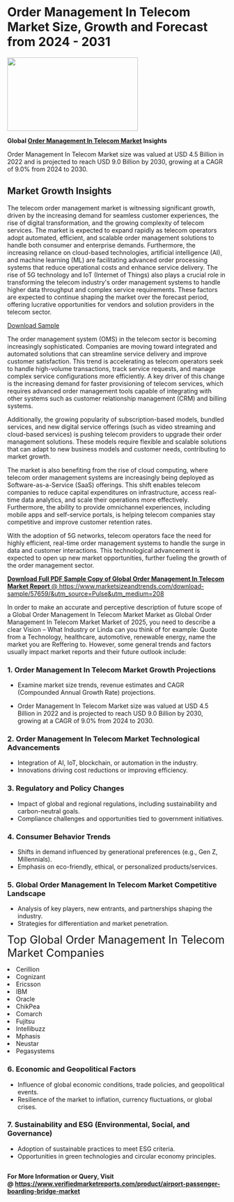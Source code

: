<H1>Order Management In Telecom Market Size, Growth and Forecast from 2024 - 2031</H1><img class="aligncenter size-medium wp-image-584254" src="https://thirdeyenews.in/wp-content/uploads/2024/09/Global-Market-Research-300x168.jpeg" alt="" width="300" height="168" /><p><strong>Global&nbsp;<a href="https://www.marketsizeandtrends.com/download-sample/57659/&amp;utm_source=Pulse&amp;utm_medium=208">Order Management In Telecom Market</a> Insights</strong></p><p>Order Management In Telecom Market size was valued at USD 4.5 Billion in 2022 and is projected to reach USD 9.0 Billion by 2030, growing at a CAGR of 9.0% from 2024 to 2030.</p><p><h2>Market Growth Insights</h2> <p>The telecom order management market is witnessing significant growth, driven by the increasing demand for seamless customer experiences, the rise of digital transformation, and the growing complexity of telecom services. The market is expected to expand rapidly as telecom operators adopt automated, efficient, and scalable order management solutions to handle both consumer and enterprise demands. Furthermore, the increasing reliance on cloud-based technologies, artificial intelligence (AI), and machine learning (ML) are facilitating advanced order processing systems that reduce operational costs and enhance service delivery. The rise of 5G technology and IoT (Internet of Things) also plays a crucial role in transforming the telecom industry's order management systems to handle higher data throughput and complex service requirements. These factors are expected to continue shaping the market over the forecast period, offering lucrative opportunities for vendors and solution providers in the telecom sector.</p> <p><a href="download-sample-link">Download Sample</a></p> <p>The order management system (OMS) in the telecom sector is becoming increasingly sophisticated. Companies are moving toward integrated and automated solutions that can streamline service delivery and improve customer satisfaction. This trend is accelerating as telecom operators seek to handle high-volume transactions, track service requests, and manage complex service configurations more efficiently. A key driver of this change is the increasing demand for faster provisioning of telecom services, which requires advanced order management tools capable of integrating with other systems such as customer relationship management (CRM) and billing systems.</p> <p>Additionally, the growing popularity of subscription-based models, bundled services, and new digital service offerings (such as video streaming and cloud-based services) is pushing telecom providers to upgrade their order management solutions. These models require flexible and scalable solutions that can adapt to new business models and customer needs, contributing to market growth.</p> <p>The market is also benefiting from the rise of cloud computing, where telecom order management systems are increasingly being deployed as Software-as-a-Service (SaaS) offerings. This shift enables telecom companies to reduce capital expenditures on infrastructure, access real-time data analytics, and scale their operations more effectively. Furthermore, the ability to provide omnichannel experiences, including mobile apps and self-service portals, is helping telecom companies stay competitive and improve customer retention rates.</p> <p>With the adoption of 5G networks, telecom operators face the need for highly efficient, real-time order management systems to handle the surge in data and customer interactions. This technological advancement is expected to open up new market opportunities, further fueling the growth of the order management sector.</p> <p><a href="get-more-link"></p><p><span class=""><strong>Download Full PDF Sample Copy of Global Order Management In Telecom Market Report</strong> @ <a href="https://www.marketsizeandtrends.com/download-sample/57659/&amp;utm_source=Pulse&amp;utm_medium=208" target="_blank">https://www.marketsizeandtrends.com/download-sample/57659/&amp;utm_source=Pulse&amp;utm_medium=208</a></span></p><p>In order to make an accurate and perceptive description of future scope of a Global&nbsp;Order Management In Telecom Market Market as Global&nbsp;Order Management In Telecom Market Market of 2025, you need to describe a clear Vision &ndash; What Industry or Linda can you think of for example: Quote from a Technology, healthcare, automotive, renewable energy, name the market you are Reffering to. However, some general trends and factors usually impact market reports and their future outlook include:</p><h3>1.&nbsp;<strong>Order Management In Telecom Market Growth Projections</strong></h3><ul><li>Examine market size trends, revenue estimates and CAGR (Compounded Annual Growth Rate) projections.</li><li><p>Order Management In Telecom Market size was valued at USD 4.5 Billion in 2022 and is projected to reach USD 9.0 Billion by 2030, growing at a CAGR of 9.0% from 2024 to 2030.</p></li></ul><h3>2.&nbsp;<strong>Order Management In Telecom Market Technological Advancements</strong></h3><ul><li>Integration of AI, IoT, blockchain, or automation in the industry.</li><li>Innovations driving cost reductions or improving efficiency.</li></ul><h3>3.&nbsp;<strong>Regulatory and Policy Changes</strong></h3><ul><li>Impact of global and regional regulations, including sustainability and carbon-neutral goals.</li><li>Compliance challenges and opportunities tied to government initiatives.</li></ul><h3>4.&nbsp;<strong>Consumer Behavior Trends</strong></h3><ul><li>Shifts in demand influenced by generational preferences (e.g., Gen Z, Millennials).</li><li>Emphasis on eco-friendly, ethical, or personalized products/services.</li></ul><h3>5.&nbsp;<strong>Global Order Management In Telecom Market Competitive Landscape</strong></h3><ul><li>Analysis of key players, new entrants, and partnerships shaping the industry.</li><li>Strategies for differentiation and market penetration.</li></ul><p data-pm-slice="1 1 []"><span style="color: inherit; font-family: inherit; font-size: 25px;">Top Global Order Management In Telecom Market Companies</span></p><div class="" data-test-id=""><p><li>Cerillion</li><li> Cognizant</li><li> Ericsson</li><li> IBM</li><li> Oracle</li><li> ChikPea</li><li> Comarch</li><li> Fujitsu</li><li> Intellibuzz</li><li> Mphasis</li><li> Neustar</li><li> Pegasystems</li></p></div><h3>6.&nbsp;<strong>Economic and Geopolitical Factors</strong></h3><ul><li>Influence of global economic conditions, trade policies, and geopolitical events.</li><li>Resilience of the market to inflation, currency fluctuations, or global crises.</li></ul><h3>7.&nbsp;<strong>Sustainability and ESG (Environmental, Social, and Governance)</strong></h3><ul><li>Adoption of sustainable practices to meet ESG criteria.</li><li>Opportunities in green technologies and circular economy principles.</li></ul><h2><strong style="font-size: 14px;">For More Information or Query, Visit @&nbsp;</strong><a style="background-color: #ffffff; font-size: 14px;" href="https://www.marketsizeandtrends.com/report/order-management-in-telecom-market/" target="_blank">https://www.verifiedmarketreports.com/product/airport-passenger-boarding-bridge-market</a></h2>
